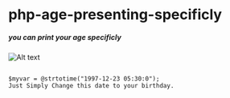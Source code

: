 # php-age-presenting-specificly
##### you can print your age specificly

![Alt text](/path/to/age.jpg)



<pre>
<code>
$myvar = @strtotime("1997-12-23 05:30:0");
Just Simply Change this date to your birthday.
</code>
</pre>

